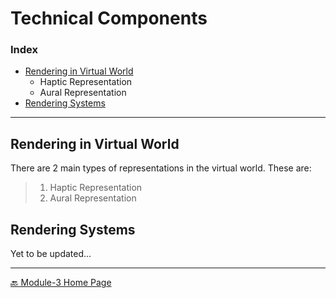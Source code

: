 # Technical Components

### Index
  * [Rendering in Virtual World](#rendering-in-virtual-world)  
    * Haptic Representation
    * Aural Representation
  * [Rendering Systems](#rendering-systems)

---  

## Rendering in Virtual World

There are 2 main types of representations in the virtual world. These are: 

> 1. Haptic Representation
> 2. Aural Representation


## Rendering Systems

Yet to be updated...

<!-- 
---  

#### References  

1.  -->


---  

[🔙 Module-3 Home Page](../)